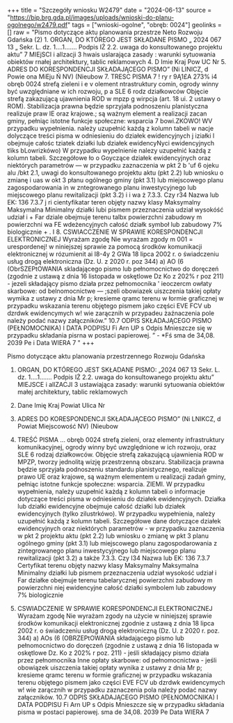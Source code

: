 +++
title = "Szczegóły wniosku W2479"
date = "2024-06-13"
source = "https://bip.brg.gda.pl/images/uploads/wnioski-do-planu-ogolnego/w2479.pdf"
tags = ["wnioski-ogolne", "obręb: 0024"]
geolinks = []
raw = "Pismo dotyczące aktu planowania przestrze Neto Rozwoju Gdańska (2) 1. ORGAN, DO KTÓREGO JEST SKŁADANE PISMO „ 2024 067 13 „ Sekr. L. dz. 1....1....... Podpis IŻ 2.2. uwaga do konsultowanego projektu aktu” 7 MIEjSCI i allzacji 3 hwais uslarająca zasady : warunki sytuowania obiektów rnałej architektury, tablic reklamowych 4. D Imie Kraj Pow UC Nr 5. ADRES DO KORESPONDENCJI SKŁADAJĄCEGO PISMO” (Ni LINICZ, d Powie ona MiEju Ń NV) (Nieubow 7. TRESC PISMA 7  ! ry r 9Ą1£A 273% i4 obręb 0024 strefą zieleni i e v olement ntrastruktury comin, ogrody winny być uwzględniane w ich rozwoju, p a SLE 6 rodz działkowców Objęcie strefą zakazującą ujawnienia ROD w mpzp g wirpcja (art. 18 ui. 2 ustawy o ROM). Stabilizacja prawna będzie sprzyjała podnoszeniu planistyczna realizuje praw IE oraz krajowe.; są ważnym element  a realizacji zacan gminy, pełniąc istotne funkcje społeczne: wsparcia 7 bowi.ZKOWO! WV przypadku wypełnienia. należy uzupełnić każdą z kolumn tabeli w nacje dolyczące treści pisma w odniesieniu do działek ewidencyjnych j iziałki l obejmuje całośc  tziatek działki lub działek   ewidencyNyci ewidencyjnych  tliks bLowrizkówo) W przypadku wypelnienie nalezy uzupełnić każdą z kolumn tabeli. Szczegółowe ło o Goyczące działek ewidencyjnych oraz niektórych parametrów — w przypadku zaznaczenia w pkt 2 b 'uf 6 ojeku alu /bkt 2.1, uwagi do konsultowanego projektu aktu (pkt 2.2) lub wniosku o zmianę i uas w okt 3 płanu ogólnego gminy (pkt 3.1) lub miejscowego planu zagospodarowania in w zntegrowanego planu inwestycyjnego lub miejscowego planu rewitalizacji (pkt 3.2) i i wa ż 7.3.3. Czy r34 Nazwa lub EK:  136  7.3.7 j ri cientyfikatar teren objęty nazwy klasy Maksymalny  Maksymalna  Minimalny działki lubi pismem przeznaczenia udział  wysokóść  udział  i + Far dziale obejmuje terenu talbx powierzchni zabudowy m  powierzchni  wa FE wdeżencyjnych całość działk symboł lub zabudowy 7%  biologicznie    +  .      I 8. CSWIACCZENIE W SPRAWIE KORESPONDENCJI ELEKTRONICZNEJ Wyrażam zgodę Nie wyrażam zgody m 001 = urespordenej! w niniejszej sprawie za pomocą środków komunikacji elektronicznej w rózumienit ai I8-4y 2 GWa 18 lipca 2002 r. o świadczeniu usług drogą elektroniczna (Dz. U. z 2020 r. poz 344) a) AO (6 (ObrSZEPtOWANIA skladającego pismo lub pełnomocnictwo do doręczeń (zgodnie z ustawą z dnia 16 listopada w oskętlowe Dz Ko z 202% r poz 211) - jezeli składający pismo działa przez pełnomocnika ' ieoczercm owłaty skarbowe: od belnomocnictwe — ;szeli obowiazek uiszczenia takiej opłaty wymika z ustawy z dnia Mr p; kresieme qramc terenu w łormie graficznej w przypadku wskazania terenu objętego pismem jako części EVE FCV ub dzrdwk ewidencymych w! wie  zarącznih w przypadeu żaźnaczenia pole należy podać nazwy załączników.” 10.7 ODPIS SKŁADAJĄCEGO PISMO (PEŁNOMOCNIKA) I DATA PODPISU Fi Arn UP s Odpis Mnieszcze się w przypadku składania pisrna w postaci papierowej. ” - *Fś  sma de 34,08. 2039 Pe i Data WIERA 7 "
+++

Pismo dotyczące aktu planowania przestrzennego Rozwoju Gdańska

1. ORGAN, DO KTÓREGO JEST SKŁADANE PISMO: „2024 067 13 Sekr. L. dz. 1....1....... Podpis IŻ 2.2. uwaga do konsultowanego projektu aktu”
MIEJSCE i allZACJI
3 ustawiająca zasady: warunki sytuowania obiektów małej architektury, tablic reklamowych
4. Dane
Imię
Kraj
Powiat
Ulica
Nr
5. ADRES DO KORESPONDENCJI SKŁADAJĄCEGO PISMO” (Ni
LNIKCZ, d Powiat
Miejscowość NV) (Nieubow
7. TREŚĆ PISMA
... obręb 0024 strefą zieleni, oraz elementy infrastruktury komunikacyjnej, ogrody winny być uwzględnione w ich rozwoju,
oraz SLE 6 rodzaj działkowców. Objęcie strefą zakazującą ujawnienia ROD w MPZP,
tworzy jednolitą wizję przestrzenną obszaru. Stabilizacja prawna będzie sprzyjała podnoszeniu standardu
planistycznego, realizuje prawo UE oraz krajowe, są ważnym elementem
u realizacji zadań gminy, pełniąc istotne funkcje społeczne: wsparcia.
ZIEMI. W przypadku wypełnienia, należy uzupełnić każdą z kolumn tabeli
o informacje dotyczące treści pisma w odniesieniu do działek ewidencyjnych.
Działka lub działki
ewidencyjne obejmuje całość
działki lub działek
ewidencyjnych
(tylko zilustrkówo). W przypadku wypełnienia, należy uzupełnić każdą z kolumn tabeli. Szczegółowe
dane dotyczące działek ewidencyjnych oraz niektórych parametrów - w przypadku zaznaczenia w pkt 2
projektu aktu (pkt 2.2) lub wniosku o zmianę
w pkt 3 planu ogólnego gminy (pkt 3.1) lub miejscowego planu zagospodarowania
z zintegrowanego planu inwestycyjnego lub miejscowego planu rewitalizacji (pkt 3.2)
a także 7.3.3. Czy I34 Nazwa lub EK: 136
7.3.7
Certyfikat terenu objęty nazwy klasy Maksymalny Maksymalna Minimalny
działki lub pismem przeznaczenia udział wysokość udział
i Far działke obejmuje terenu tabelarycznej powierzchni zabudowy m powierzchni
niej
ewidencyjne całość działki symbolem lub zabudowy 7% biologicznie

8. CSWIADCZENIE W SPRAWIE KORESPONDENCJI ELEKTRONICZNEJ
Wyrażam zgodę Nie wyrażam zgody
na użycie w niniejszej sprawie środków komunikacji elektronicznej zgodnie
z ustawą z dnia 18 lipca 2002 r. o świadczeniu usług drogą elektroniczną (Dz. U. z 2020 r. poz. 344)
a) AOs (6 (OBRZEPtOWANIA składającego pismo lub pełnomocnictwo do doręczeń (zgodnie z ustawą z dnia 16 listopada
w oskętlowe Dz. Ko z 202% r poz. 211) - jeśli składający pismo działa przez pełnomocnika
Inne opłaty skarbowe: od pełnomocnictwa - jeśli obowiązek uiszczenia takiej opłaty wynika z ustawy z dnia
Mr p; kresieme qramc terenu w formie graficznej w przypadku wskazania terenu objętego pismem jako części
EVE FCV ub dzrdwk ewidencymych
w! wie zarącznih w przypadku zaznaczenia pola należy podać nazwy załączników.
10.7 ODPIS SKŁADAJĄCEGO PISMO (PEŁNOMOCNIKA) I DATA PODPISU
Fi Arn UP s Odpis Mnieszcze się w przypadku składania pisma w postaci papierowej.
sma de 34,08. 2039 Pe Data WIERA 7


